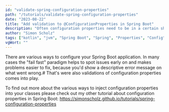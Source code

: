 ```yaml
---
id: "validate-spring-configuration-properties"
path: "/tutorials/validate-spring-configuration-properties"
date: "2023-08-22"
title: "Add validation to @ConfigurationProperties in Spring Boot"
description: "Often configuration properties need to be in a certain shape in order to be used properly. So why not validate them upfront?"
author: "Simon Scholz"
tags: ["kotlin", "jvm", "Spring Boot", "Spring", "Properties", "Config"]
vgWort: ""
---
```


There are various ways to configure your Spring Boot application.
In many cases the "fail fast" paradigm helps to spot issues early on
and makes problems easier to fix, because you'd show a descriptive error message on what went wrong.#
That's were also validations of configuration properties comes into play.

To find out more about the various ways to inject configuration properties into your classes please check out my other tutorial about configuration properties in Spring Boot: https://simonscholz.github.io/tutorials/spring-configuration-properties
